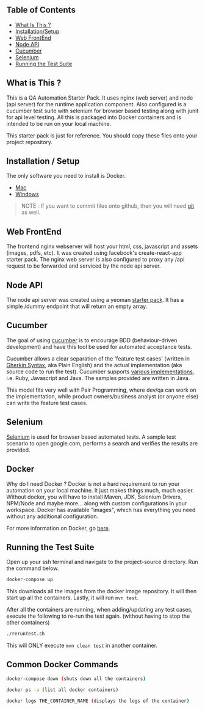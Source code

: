 ## Table of Contents

- [What Is This ?](#what-is-this)
- [Installation/Setup](#installation-setup)
- [Web FrontEnd](#web-front-end)
- [Node API](#node-api)
- [Cucumber](#cucumber)
- [Selenium](#selenium)
- [Running the Test Suite](#running-test-suite)

## What is This ?

This is a QA Automation Starter Pack.  It uses nginx (web server) and node (api server) for the runtime application component.  Also configured is a cucumber test suite with selenium for browser based testing along with junit for api level testing.  All this is packaged into Docker containers and is intended to be run on your local machine.

This starter pack is just for reference.  You should copy these files onto your project repository.

## Installation / Setup

The only software you need to install is Docker.

* [Mac](https://docs.docker.com/docker-for-mac/install/)
* [Windows](https://docs.docker.com/docker-for-windows/install/)

>NOTE : If you want to commit files onto github, then you will need [git](https://git-scm.com/downloads) as well.

## Web FrontEnd

The frontend nginx webserver will host your html, css, javascript and assets (images, pdfs, etc).  It was created using facebook's create-react-app starter pack.  The nginx web server is also configured to proxy any /api request to be forwarded and serviced by the node api server.

## Node API

The node api server was created using a yeoman [starter pack](https://github.com/diegohaz/rest).  It has a simple /dummy endpoint that will return an empty array.

## Cucumber

The goal of using [cucumber](https://cucumber.io/) is to encourage BDD (behaviour-driven development) and have this tool be used for automated acceptance tests.  

Cucumber allows a clear separation of the 'feature test cases' (written in [Gherkin Syntax](https://github.com/cucumber/cucumber/wiki/Gherkin), aka Plain English) and the actual implementation (aka source code to run the test).  Cucumber supports [various implementations](https://cucumber.io/docs), i.e. Ruby, Javascript and Java.  The samples provided are written in Java.

This model fits very well with Pair Programming, where dev/qa can work on the implementation, while product owners/business analyst (or anyone else) can write the feature test cases.

## Selenium

[Selenium](https://www.seleniumhq.org/) is used for browser based automated tests.  A sample test scenario to open google.com, performs a search and verifies the results are provided.

## Docker

Why do I need Docker ?  Docker is not a hard requirement to run your automation on your local machine.  It just makes things much, much easier.  Without docker, you will have to install Maven, JDK, Selenium Drivers, NPM/Node and maybe more... along with custom configurations in your workspace.  Docker has available "images", which has everything you need without any additional configuration.

For more information on Docker, go [here](https://www.docker.com/).

## Running the Test Suite

Open up your ssh terminal and navigate to the project-source directory.  Run the command below.

```sh
docker-compose up
```

This downloads all the images from the docker image repository.  It will then start up all the containers.  Lastly, it will run `mvn test`.

After all the containers are running, when adding/updating any test cases, execute the following to re-run the test again. (without having to stop the other containers)

```sh
./rerunTest.sh
```

This will ONLY execute `mvn clean test` in another container.

## Common Docker Commands

```sh
docker-compose down (shuts down all the containers)

docker ps -a (list all docker containers)

docker logs THE_CONTAINER_NAME (displays the logs of the container)
```


